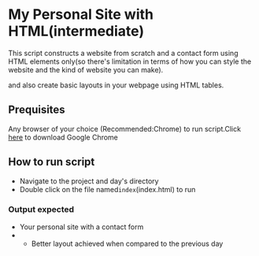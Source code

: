 # My Personal Site with HTML(intermediate)
This script constructs a website from scratch and a contact form using HTML elements only(so there's limitation in terms of how you can style the website and the kind of website you can make).

and also create basic layouts in your webpage using HTML tables.

## Prequisites
Any browser of your choice (Recommended:Chrome) to run script.Click [here](https://www.google.com/chrome/?brand=GGRF&utm_source=google.com&utm_medium=material-callout&utm_campaign=cws&utm_keyword=GGRF) to download Google Chrome


## How to run script
- Navigate to the project and day's directory
- Double click on the file named`index`(index.html) to run

### Output expected
- Your personal site with a contact form
- - Better layout achieved when compared to the previous day
